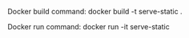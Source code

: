 Docker build command:
docker build -t serve-static .

Docker run command:
docker run -it serve-static
